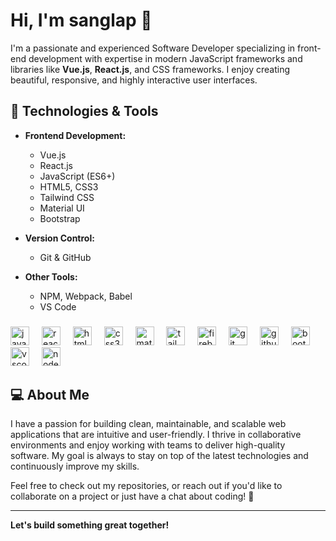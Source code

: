 # Hi, I'm sanglap 👋

I'm a passionate and experienced Software Developer specializing in front-end development with expertise in modern JavaScript frameworks and libraries like **Vue.js**, **React.js**, and CSS frameworks. I enjoy creating beautiful, responsive, and highly interactive user interfaces.

## 🔧 Technologies & Tools

- **Frontend Development:**
  - Vue.js
  - React.js
  - JavaScript (ES6+)
  - HTML5, CSS3
  - Tailwind CSS
  - Material UI
  - Bootstrap

- **Version Control:**
  - Git & GitHub

- **Other Tools:**
  - NPM, Webpack, Babel
  - VS Code

###

<div align="left">
  <img src="https://cdn.jsdelivr.net/gh/devicons/devicon/icons/javascript/javascript-original.svg" height="30" alt="javascript logo"  />
  <img width="12" />
  <img src="https://cdn.jsdelivr.net/gh/devicons/devicon/icons/react/react-original.svg" height="30" alt="react logo"  />
  <img width="12" />
  <img src="https://cdn.jsdelivr.net/gh/devicons/devicon/icons/html5/html5-original.svg" height="30" alt="html5 logo"  />
  <img width="12" />
  <img src="https://cdn.jsdelivr.net/gh/devicons/devicon/icons/css3/css3-original.svg" height="30" alt="css3 logo"  />
  <img width="12" />
  <img src="https://cdn.simpleicons.org/mui/007FFF" height="30" alt="materialui logo"  />
  <img width="12" />
  <img src="https://cdn.simpleicons.org/tailwindcss/06B6D4" height="30" alt="tailwindcss logo"  />
  <img width="12" />
  <img src="https://cdn.simpleicons.org/firebase/FFCA28" height="30" alt="firebase logo"  />
  <img width="12" />
  <img src="https://cdn.simpleicons.org/git/F05032" height="30" alt="git logo"  />
  <img width="12" />
  <img src="https://cdn.jsdelivr.net/gh/devicons/devicon/icons/github/github-original.svg" height="30" alt="github logo"  />
  <img width="12" />
  <img src="https://cdn.jsdelivr.net/gh/devicons/devicon/icons/bootstrap/bootstrap-original.svg" height="30" alt="bootstrap logo"  />
  <img width="12" />
  <img src="https://cdn.jsdelivr.net/gh/devicons/devicon/icons/vscode/vscode-original.svg" height="30" alt="vscode logo"  />
  <img width="12" />
  <img src="https://cdn.jsdelivr.net/gh/devicons/devicon/icons/nodejs/nodejs-original.svg" height="30" alt="nodejs logo"  />
</div>

###

## 💻 About Me

I have a passion for building clean, maintainable, and scalable web applications that are intuitive and user-friendly. I thrive in collaborative environments and enjoy working with teams to deliver high-quality software. My goal is always to stay on top of the latest technologies and continuously improve my skills.

Feel free to check out my repositories, or reach out if you'd like to collaborate on a project or just have a chat about coding! 🤝

---

**Let's build something great together!**
